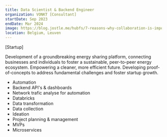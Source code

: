 ```yaml
---
title: Data Scientist & Backend Engineer
organization: VONKT [Consultant]
startDate: Sep 2023
endDate: Mar 2024
image: https://blog.jostle.me/hubfs/7-reasons-why-collaboration-is-important-16x9.png
location: Belgium, Leuven
---
```


[Startup]

Development of a groundbreaking energy sharing platform, connecting businesses and individuals to foster a sustainable, peer-to-peer energy ecosystem. Empowering a cleaner, more efficient future. Developing proof-of-concepts to address fundamental challenges and foster startup growth.

- Automation
- Backend API's & dashboards
- Network trafic analyse for automation
- Databricks
- Data transformation
- Data collection
- Ideation
- Project planning & management
- MVPs
- Microservices
